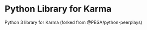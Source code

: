 Python Library for Karma
========================

Python 3 library for Karma (forked from @PBSA/python-peerplays)
